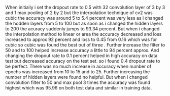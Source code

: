 When initially i set the dropout rate to 0.5 with 32 convolution layer of 3 by 3 and 1 max pooling of 2 by 2
but the interpolation technique of cv2 was cubic the accuracy was around 5 to 5.4 percent was very less as i 
changed the hodden layers from 5 to 100 but as soon as i changed the hidden layers to 200 the acuracy suddenly jumps to 
93.34 percent. But when i changed the interpolation method to linear or area the accuracy decreased and loss increased 
to approx 92 percent and loss to 0.45 from 0.16 which was for cubic so cubic was found the best out of three .
Further increase the filter to 50 and to 100 helped increase accuracy a little to 94 percent approx.
And changing the dropout rate to 0.1 percent helped in high accuracy on data test but decreased accuracy on the test set.
so i found 0.4 dropout rate to be perfect. There was no much increase in accuracy when number of epochs was increased from 10 to 
15 and to 25. Further increasing the number of hidden layers were found no helpful. But when i changed convolution filter to 50
and max pool 3 times the accuracy was found highest which was 95.96 on both test data and similar in training data.